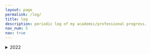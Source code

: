 ```yaml
---
layout: page
permalink: /log/
title: log
description: periodic log of my academic/professional progress.
nav_num: 5
nav: true
---
```


<details>
  <summary markdown="span"> 2022 </summary>
    
<details>
  <summary markdown="span"> March 2022 </summary>
 <details>
  <summary markdown="span"> March 6 </summary>
  Finished setting up my website and applying to a fellowship. Reviewed Math 626 material, worked out all of the assignment besides Q.1., which seems to be presenting issues.
</details>
   <details>
  <summary markdown="span"> March 7 </summary>
  Outside of a day full of classes and talks, spent about 3 hours ironing out Q.1., which proved to be non-trivial, and discovered an error in my solution to Q.4. Eventually talked to a student who said they saw the first passage decomposition being used in Q.4, which worked out very nicely. Read about some practical issues with RL research to mentally prepare myself before launching back into reading Sutton/Barto and following Silver's RL course.
</details>
  <details>
  <summary markdown="span"> March 8 </summary>
  Wrote up and submitted my assignment, attended Math 626. We constructed the stationary distribution for an irreducible Markov chain with a positively recurrent state. Started talking about periods of Markov chains and aperiodic Makrov chains. Completed Chapter 3 of Sutton/Barto and reviewed chapter 2, added my questions to Workflowy. Alekh Agrawal et al's RL book seems way more mathematically sound and attractive. Once I get a general overview of things from Sutton/Barto and Silver, I'll go to that book.
</details>
</details>
</details>
    
  

